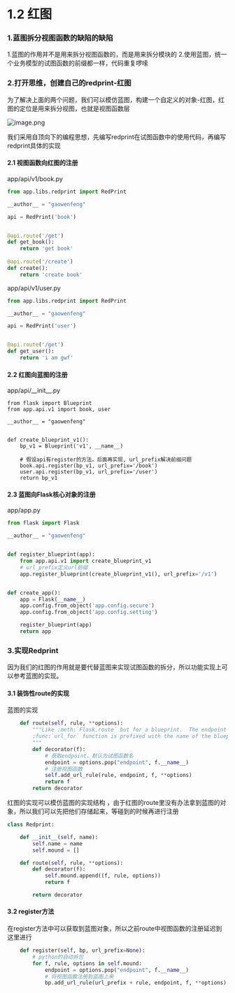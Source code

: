 # 1.2 红图

### 1.蓝图拆分视图函数的缺陷的缺陷

1.蓝图的作用并不是用来拆分视图函数的，而是用来拆分模块的
2.使用蓝图，统一个业务模型的试图函数的前缀都一样，代码重复啰嗦

### 2.打开思维，创建自己的redprint-红图

为了解决上面的两个问题，我们可以模仿蓝图，构建一个自定义的对象-红图，红图的定位是用来拆分视图，也就是视图函数层

![image.png](https://upload-images.jianshu.io/upload_images/7220971-26c3213bb5c70767.png?imageMogr2/auto-orient/strip%7CimageView2/2/w/1240)

我们采用自顶向下的编程思想，先编写redprint在试图函数中的使用代码，再编写redprint具体的实现

#### 2.1 视图函数向红图的注册

app/api/v1/book.py

```python
from app.libs.redprint import RedPrint

__author__ = "gaowenfeng"

api = RedPrint('book')


@api.route('/get')
def get_book():
    return 'get book'
    
@api.route('/create')
def create():
    return 'create book'

```

app/api/v1/user.py
```python
from app.libs.redprint import RedPrint

__author__ = "gaowenfeng"

api = RedPrint('user')


@api.route('/get')
def get_user():
    return 'i am gwf'
```

#### 2.2 红图向蓝图的注册

app/api/\_\_init__.py
```
from flask import Blueprint
from app.api.v1 import book, user

__author__ = "gaowenfeng"


def create_blueprint_v1():
    bp_v1 = Blueprint('v1', __name__)
    
    # 假设api有register的方法，后面再实现, url_prefix解决前缀问题
    book.api.register(bp_v1, url_prefix='/book')
    user.api.register(bp_v1, url_prefix='/user')
    return bp_v1
```

#### 2.3 蓝图向Flask核心对象的注册
app/app.py
```python
from flask import Flask

__author__ = "gaowenfeng"


def register_blueprint(app):
    from app.api.v1 import create_blueprint_v1
    # url_prefix定义url前缀
    app.register_blueprint(create_blueprint_v1(), url_prefix='/v1')


def create_app():
    app = Flask(__name__)
    app.config.from_object('app.config.secure')
    app.config.from_object('app.config.setting')

    register_blueprint(app)
    return app
```

### 3.实现Redprint

因为我们的红图的作用就是要代替蓝图来实现试图函数的拆分，所以功能实现上可以参考蓝图的实现。

#### 3.1 装饰性route的实现
蓝图的实现
```python
    def route(self, rule, **options):
        """Like :meth:`Flask.route` but for a blueprint.  The endpoint for the
        :func:`url_for` function is prefixed with the name of the blueprint.
        """
        def decorator(f):
            # 获取endpoint，默认为试图函数名
            endpoint = options.pop("endpoint", f.__name__)
            # 注册视图函数
            self.add_url_rule(rule, endpoint, f, **options)
            return f
        return decorator
```

红图的实现可以模仿蓝图的实现结构 ，由于红图的route里没有办法拿到蓝图的对象，所以我们可以先把他们存储起来，等碰到的时候再进行注册
```python
class Redprint:

    def __init__(self, name):
        self.name = name
        self.mound = []

    def route(self, rule, **options):
        def decorator(f):
            self.mound.append((f, rule, options))
            return f

        return decorator
```

#### 3.2 register方法
在register方法中可以获取到蓝图对象，所以之前route中视图函数的注册延迟到这里进行
```python
    def register(self, bp, url_prefix=None):
        # python的自动拆包
        for f, rule, options in self.mound:
            endpoint = options.pop("endpoint", f.__name__)
            # 将视图函数注册到蓝图上来
            bp.add_url_rule(url_prefix + rule, endpoint, f, **options)
```